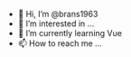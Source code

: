 - 👋 Hi, I’m @brans1963
- 👀 I’m interested in ...
- 🌱 I’m currently learning Vue
- 📫 How to reach me ...

<!---
brans1963/brans1963 is a ✨ special ✨ repository because its `README.md` (this file) appears on your GitHub profile.
You can click the Preview link to take a look at your changes.
--->
